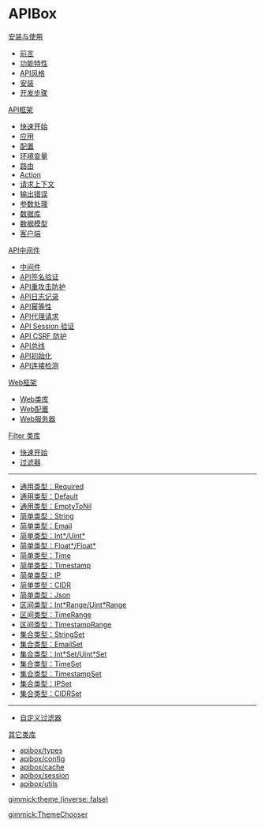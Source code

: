 # APIBox

[安装与使用]()

  * [前言](preface.md)
  * [功能特性](feature.md)
  * [API风格](style.md)
  * [安装](install.md)
  * [开发步骤](devflow.md)

[API框架]()

  * [快速开始](api/quickstart.md)
  * [应用](api/app.md)
  * [配置](api/config.md)
  * [环境变量](api/envvar.md)
  * [路由](api/router.md)
  * [Action](api/action.md)
  * [请求上下文](api/context.md)
  * [输出错误](api/error.md)
  * [参数处理](api/params.md)
  * [数据库](api/database.md)
  * [数据模型](api/model.md)
  * [客户端](api/client.md)

[API中间件]()

  * [中间件](middlewares/middleware.md)
  * [API签名验证](middlewares/apisign.md)
  * [API重攻击防护](middlewares/apinonce.md)
  * [API日志记录](middlewares/apilog.md)
  * [API幂等性](middlewares/apitoken.md)
  * [API代理请求](middlewares/apiproxy.md)
  * [API Session 验证](middlewares/apisession.md)
  * [API CSRF 防护](middlewares/apicsrf.md)
  * [API总线](middlewares/apibus.md)
  * [API初始化](middlewares/apiinit.md)
  * [API连接检测](middlewares/apiping.md)

[Web框架]()

  * [Web类库](web/web.md)
  * [Web配置](web/config.md)
  * [Web服务器](web/webserver.md)

[Filter 类库]()

* [快速开始](filter/quickstart.md)
* [过滤器](filter/filter.md)
- - - -
* [通用类型：Required](filter/required.md)
* [通用类型：Default](filter/default.md)
* [通用类型：EmptyToNil](filter/empty2nil.md)
* [简单类型：String](filter/string.md)
* [简单类型：Email](filter/email.md)
* [简单类型：Int&#42;/Uint&#42;](filter/integer.md)
* [简单类型：Float&#42;/Float&#42;](filter/float.md)
* [简单类型：Time](filter/time.md)
* [简单类型：Timestamp](filter/timestamp.md)
* [简单类型：IP](filter/ip.md)
* [简单类型：CIDR](filter/cidr.md)
* [简单类型：Json](filter/json.md)
* [区间类型：Int&#42;Range/Uint&#42;Range](filter/range_integer.md)
* [区间类型：TimeRange](filter/range_time.md)
* [区间类型：TimestampRange](filter/range_timestamp.md)
* [集合类型：StringSet](filter/set_string.md)
* [集合类型：EmailSet](filter/set_email.md)
* [集合类型：Int&#42;Set/Uint&#42;Set](filter/set_integer.md)
* [集合类型：TimeSet](filter/set_time.md)
* [集合类型：TimestampSet](filter/set_timestamp.md)
* [集合类型：IPSet](filter/set_ip.md)
* [集合类型：CIDRSet](filter/set_cidr.md)
- - - -
* [自定义过滤器](filter/custom.md)

[其它类库]()

* [apibox/types](other/types.md)
* [apibox/config](other/config.md)
* [apibox/cache](other/cache.md)
* [apibox/session](other/session.md)
* [apibox/utils](other/utils.md)

[gimmick:theme (inverse: false)](spacelab)

[gimmick:ThemeChooser](切换风格)